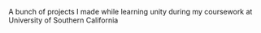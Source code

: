 A bunch of projects I made while learning unity during my coursework at University of Southern California
